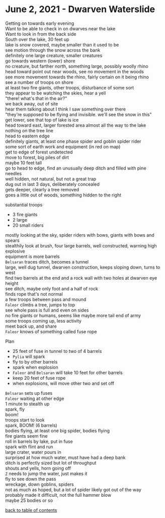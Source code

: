 # June 2, 2021 - Dwarven Waterslide

Getting on towards early evening  
Want to be able to check in on dwarves near the lake  
Want to look in from the back side  
South over the lake, 30 feet up  
lake is snow covered, maybe smaller than it used to be  
see motion through the snow across the bank  
definitely one large creature, smaller creatures  
go towards western (lower) shore  
no creature, but farther north, something large, possibly woolly rhino  
head toward point out near woods, see no movement in the woods  
see more movement towards the rhino, fairly certain on it being rhino  
see a number of troops on shore  
at least two fire giants, other troops, disturbance of some sort  
they appear to be watching the skies, hear a yell  
"there! what's that in the air?"  
we back away, out of site  
hear them talking about I think I saw something over there  
"they're supposed to be flying and invisible. we'll see the snow in this"  
get lower, see that top of lake is ice  
head toward east, larger forested area almost all the way to the lake  
nothing on the tree line  
head to eastern edge  
definitely giants, at least one phase spider and goblin spider rider  
some sort of earth work and equipment (in red on map)  
get to edge of forest undetected  
move to forest, big piles of dirt  
maybe 10 feet tall  
go to head to edge, find an unusually deep ditch and filled with pine needles  
well hidden, not natural, but not a great trap  
dug out in last 3 days, deliberately concealed  
gets deeper, clearly a tree removed  
goes a little out of woods, something hidden to the right  

substantial troops
- 3 fire giants
- 2 large
- 20 small riders  

mostly looking at the sky, spider riders with bows, giants with bows and spears  
stealthily look at brush, four large barrels, well constructed, warning high explosive  
equipment is more barrels  
`Belsaran` traces ditch, becomes a tunnel  
large, well dug tunnel, dwarven construction, keeps sloping down, turns to west  
find two barrels at the end and a rock wall with two holes at dwarven eye height  
see ditch, maybe only foot and a half of rock  
finds rope that's not normal  
a few troops between pass and mound  
`Faleor` climbs a tree, jumps to top  
see whole pass is full and even on sides  
no fire giants or humans, seems like maybe more tail end of army  
some troops coming up, less activity  
meet back up, and share  
`Faleor` knows of something called fuse rope  

Plan  
- 25 feet of fuse in tunnel to two of 4 barrels  
- `Pylia` will spark  
- fly to by other barrels  
- spark when explosion  
- `Faleor` and `Belsaran` will take 10 feet for other barrels  
- keep 20 feet of fuse rope  
- when explosions, will move other two and set off  

`Belsaran` sets up fuses  
`Faleor` waiting at other edge  
1 minute to stealth up  
spark, fly  
boom!  
troops start to look  
spark, BOOM! (6 barrels)  
bodies flying, at least one big spider, bodies flying  
fire giants seem fine  
roll in barrels by lake, put in fuse  
spark with flint and run  
large crater, water pours in  
surprised at how much water, must have had a deep bank  
ditch is perfectly sized but lot of throughput  
shouts and yells, horn going off  
`Z` needs to jump the water, just makes it  
fly to see down the pass  
wreckage, down goblins, spiders  
not as much as hoped, but a lot of spider likely got out of the way  
probably made it difficult, not the full hammer blow  
maybe 25 bodies or so  

[back to table of contents](/sessions/TOC.md)
